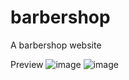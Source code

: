 # barbershop
 A barbershop website

Preview
![image](https://user-images.githubusercontent.com/77470204/146085915-519a6d70-09c2-4cd6-bf72-287cf42fd81a.png)
![image](https://user-images.githubusercontent.com/77470204/146086036-1229ef05-0117-4a38-9ac4-0800d0495dc5.png)
